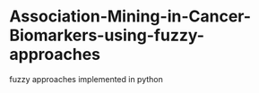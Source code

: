 # Association-Mining-in-Cancer-Biomarkers-using-fuzzy-approaches
fuzzy approaches implemented in python
